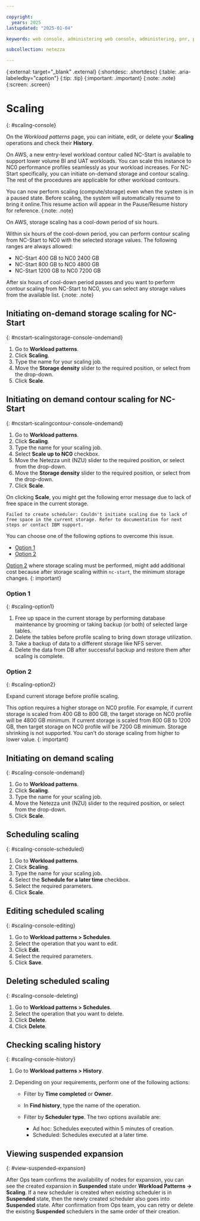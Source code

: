 ```yaml
---

copyright:
  years: 2025
lastupdated: "2025-01-04"

keywords: web console, administering web console, administering, pnr, pause and resume, netezza pause and resume, pause and resume by using netezza web console, pausing and resuming netezza performance server with the web console, netezza auto-pause and resume, netezza autopause and resume, netezza auto-pause and resume with the web console, scaling, netezza scaling with the web console, compute scaling, smartscaling, netezza smartscaling, netezza performance server smartscaling

subcollection: netezza

---
```


{:external: target="_blank" .external}
{:shortdesc: .shortdesc}
{:table: .aria-labeledby="caption"}
{:tip: .tip}
{:important: .important}
{:note: .note}
{:screen: .screen}

# Scaling
{: #scaling-console}

On the *Workload patterns* page, you can initiate, edit, or delete your **Scaling** operations and check their **History**.

On AWS, a new entry-level workload contour called NC-Start is available to support lower volume BI and UAT workloads. You can scale this instance to NC0 performance profiles seamlessly as your workload increases. For NC-Start specifically, you can initiate on-demand storage and contour scaling. The rest of the procedures are applicable for other workload contours.

You can now perform scaling (compute/storage) even when the system is in a paused state. Before scaling, the system will automatically resume to bring it online.This resume action will appear in the Pause/Resume history for reference.
{:note: .note}

On AWS, storage scaling has a cool-down period of six hours.

Within six hours of the cool-down period, you can perform contour scaling from NC-Start to NC0 with the selected storage values. The following ranges are always allowed:

- NC-Start 400 GB to NC0 2400 GB
- NC-Start 800 GB to NC0 4800 GB
- NC-Start 1200 GB to NC0 7200 GB

After six hours of cool-down period passes and you want to perform contour scaling from NC-Start to NC0, you can select any storage values from the available list.
{:note: .note}

## Initiating on-demand storage scaling for NC-Start
{: #ncstart-scalingstorage-console-ondemand}

1. Go to **Workload patterns**.
1. Click **Scaling**.
1. Type the name for your scaling job.
1. Move the **Storage density** slider to the required position, or select from the drop-down.
1. Click **Scale**.

## Initiating on demand contour scaling for NC-Start
{: #ncstart-scalingcontour-console-ondemand}

1. Go to **Workload patterns**.
1. Click **Scaling**.
1. Type the name for your scaling job.
1. Select **Scale up to NC0** checkbox.
1. Move the Netezza unit (NZU) slider to the required position, or select from the drop-down.
1. Move the **Storage density** slider to the required position, or select from the drop-down.
1. Click **Scale**.

On clicking **Scale**, you might get the following error message due to lack of free space in the current storage.

```Failed to create scheduler: Couldn't initiate scaling due to lack of free space in the current storage. Refer to documentation for next steps or contact IBM support.```

You can choose one of the following options to overcome this issue.

- [Option 1](#scaling-option1)
- [Option 2](#scaling-option2)

[Option 2](#scaling-option2) where storage scaling must be performed, might add additional cost because after storage scaling within `nc-start`, the minimum storage changes.
{: important}

### Option 1
{: #scaling-option1}

1. Free up space in the current storage by performing database maintenance by grooming or taking backup (or both) of selected large tables.
1. Delete the tables before profile scaling to bring down storage utilization.
1. Take a backup of data to a different storage like NFS server.
1. Delete the data from DB after successful backup and restore them after scaling is complete.

### Option 2
{: #scaling-option2}

Expand current storage before profile scaling.

This option requires a higher storage on NC0 profile.
For example, if current storage is scaled from 400 GB to 800 GB, the target storage on NC0 profile will be 4800 GB minimum.
If current storage is scaled from 800 GB to 1200 GB, then target storage on NC0 profile will be 7200 GB minimum.
Storage shrinking is not supported. You can't do storage scaling from higher to lower value.
{: important}

## Initiating on demand scaling
{: #scaling-console-ondemand}

1. Go to **Workload patterns**.
1. Click **Scaling**.
1. Type the name for your scaling job.
1. Move the Netezza unit (NZU) slider to the required position, or select from the drop-down.
1. Click **Scale**.

## Scheduling scaling
{: #scaling-console-scheduled}

1. Go to **Workload patterns**.
1. Click **Scaling**.
1. Type the name for your scaling job.
1. Select the **Schedule for a later time** checkbox.
1. Select the required parameters.
1. Click **Scale**.

## Editing scheduled scaling
{: #scaling-console-editing}

1. Go to **Workload patterns > Schedules**.
1. Select the operation that you want to edit.
1. Click **Edit**.
1. Select the required parameters.
1. Click **Save**.

## Deleting scheduled scaling
{: #scaling-console-deleting}

1. Go to **Workload patterns > Schedules**.
1. Select the operation that you want to delete.
1. Click **Delete**.
1. Click **Delete**.

## Checking scaling history
{: #scaling-console-history}

1. Go to **Workload patterns > History**.
1. Depending on your requirements, perform one of the following actions:

   - Filter by **Time completed** or **Owner**.

   - In **Find history**, type the name of the operation.

   - Filter by **Scheduler type**. The two options available are:
      - Ad hoc: Schedules executed within 5 minutes of creation.
      - Scheduled: Schedules executed at a later time.


## Viewing suspended expansion
{: #view-suspended-expansion}

After Ops team confirms the availability of nodes for expansion, you can see the created expansion in **Suspended** state under **Workload Patterns -> Scaling**.
If a new scheduler is created when existing scheduler is in **Suspended** state, then the newly created scheduler also goes into **Suspended** state.
After confirmation from Ops team, you can retry or delete the existing **Suspended** schedulers in the same order of their creation.
